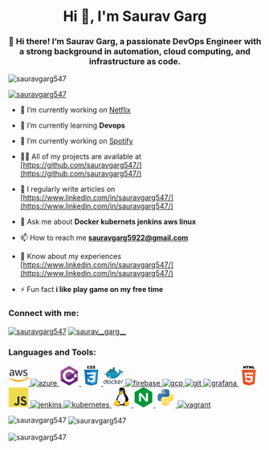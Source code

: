 <h1 align="center">Hi 👋, I'm Saurav Garg</h1>
<h3 align="center">👋 Hi there! I’m Saurav Garg, a passionate DevOps Engineer with a strong background in automation, cloud computing, and infrastructure as code.</h3>

<p align="left"> <img src="https://komarev.com/ghpvc/?username=sauravgarg547&label=Profile%20views&color=0e75b6&style=flat" alt="sauravgarg547" /> </p>

<p align="left"> <a href="https://github.com/ryo-ma/github-profile-trophy"><img src="https://github-profile-trophy.vercel.app/?username=sauravgarg547" alt="sauravgarg547" /></a> </p>

- 🔭 I’m currently working on [Netflix](https://github.com/sauravgarg547/netflix-fnt)

- 🌱 I’m currently learning **Devops**

- 🔭 I’m currently working on [Spotify](https://github.com/sauravgarg547/spotify/)

- 👨‍💻 All of my projects are available at [https://github.com/sauravgarg547/](https://github.com/sauravgarg547/)

- 📝 I regularly write articles on [https://www.linkedin.com/in/sauravgarg547/](https://www.linkedin.com/in/sauravgarg547/)

- 💬 Ask me about **Docker kubernets jenkins aws linux**

- 📫 How to reach me **sauravgarg5922@gmail.com**

- 📄 Know about my experiences [https://www.linkedin.com/in/sauravgarg547/](https://www.linkedin.com/in/sauravgarg547/)

- ⚡ Fun fact **i like play game on my free time**

<h3 align="left">Connect with me:</h3>
<p align="left">
<a href="https://linkedin.com/in/sauravgarg547" target="blank"><img align="center" src="https://raw.githubusercontent.com/rahuldkjain/github-profile-readme-generator/master/src/images/icons/Social/linked-in-alt.svg" alt="sauravgarg547" height="30" width="40" /></a>
<a href="https://instagram.com/saurav__garg__" target="blank"><img align="center" src="https://raw.githubusercontent.com/rahuldkjain/github-profile-readme-generator/master/src/images/icons/Social/instagram.svg" alt="saurav__garg__" height="30" width="40" /></a>
</p>

<h3 align="left">Languages and Tools:</h3>
<p align="left"> <a href="https://aws.amazon.com" target="_blank" rel="noreferrer"> <img src="https://raw.githubusercontent.com/devicons/devicon/master/icons/amazonwebservices/amazonwebservices-original-wordmark.svg" alt="aws" width="40" height="40"/> </a> <a href="https://azure.microsoft.com/en-in/" target="_blank" rel="noreferrer"> <img src="https://www.vectorlogo.zone/logos/microsoft_azure/microsoft_azure-icon.svg" alt="azure" width="40" height="40"/> </a> <a href="https://www.w3schools.com/cs/" target="_blank" rel="noreferrer"> <img src="https://raw.githubusercontent.com/devicons/devicon/master/icons/csharp/csharp-original.svg" alt="csharp" width="40" height="40"/> </a> <a href="https://www.w3schools.com/css/" target="_blank" rel="noreferrer"> <img src="https://raw.githubusercontent.com/devicons/devicon/master/icons/css3/css3-original-wordmark.svg" alt="css3" width="40" height="40"/> </a> <a href="https://www.docker.com/" target="_blank" rel="noreferrer"> <img src="https://raw.githubusercontent.com/devicons/devicon/master/icons/docker/docker-original-wordmark.svg" alt="docker" width="40" height="40"/> </a> <a href="https://firebase.google.com/" target="_blank" rel="noreferrer"> <img src="https://www.vectorlogo.zone/logos/firebase/firebase-icon.svg" alt="firebase" width="40" height="40"/> </a> <a href="https://cloud.google.com" target="_blank" rel="noreferrer"> <img src="https://www.vectorlogo.zone/logos/google_cloud/google_cloud-icon.svg" alt="gcp" width="40" height="40"/> </a> <a href="https://git-scm.com/" target="_blank" rel="noreferrer"> <img src="https://www.vectorlogo.zone/logos/git-scm/git-scm-icon.svg" alt="git" width="40" height="40"/> </a> <a href="https://grafana.com" target="_blank" rel="noreferrer"> <img src="https://www.vectorlogo.zone/logos/grafana/grafana-icon.svg" alt="grafana" width="40" height="40"/> </a> <a href="https://www.w3.org/html/" target="_blank" rel="noreferrer"> <img src="https://raw.githubusercontent.com/devicons/devicon/master/icons/html5/html5-original-wordmark.svg" alt="html5" width="40" height="40"/> </a> <a href="https://developer.mozilla.org/en-US/docs/Web/JavaScript" target="_blank" rel="noreferrer"> <img src="https://raw.githubusercontent.com/devicons/devicon/master/icons/javascript/javascript-original.svg" alt="javascript" width="40" height="40"/> </a> <a href="https://www.jenkins.io" target="_blank" rel="noreferrer"> <img src="https://www.vectorlogo.zone/logos/jenkins/jenkins-icon.svg" alt="jenkins" width="40" height="40"/> </a> <a href="https://kubernetes.io" target="_blank" rel="noreferrer"> <img src="https://www.vectorlogo.zone/logos/kubernetes/kubernetes-icon.svg" alt="kubernetes" width="40" height="40"/> </a> <a href="https://www.linux.org/" target="_blank" rel="noreferrer"> <img src="https://raw.githubusercontent.com/devicons/devicon/master/icons/linux/linux-original.svg" alt="linux" width="40" height="40"/> </a> <a href="https://www.nginx.com" target="_blank" rel="noreferrer"> <img src="https://raw.githubusercontent.com/devicons/devicon/master/icons/nginx/nginx-original.svg" alt="nginx" width="40" height="40"/> </a> <a href="https://www.python.org" target="_blank" rel="noreferrer"> <img src="https://raw.githubusercontent.com/devicons/devicon/master/icons/python/python-original.svg" alt="python" width="40" height="40"/> </a> <a href="https://www.vagrantup.com/" target="_blank" rel="noreferrer"> <img src="https://www.vectorlogo.zone/logos/vagrantup/vagrantup-icon.svg" alt="vagrant" width="40" height="40"/> </a> </p>

<p><img align="left" src="https://github-readme-stats.vercel.app/api/top-langs?username=sauravgarg547&show_icons=true&locale=en&layout=compact" alt="sauravgarg547" /></p>

<p>&nbsp;<img align="center" src="https://github-readme-stats.vercel.app/api?username=sauravgarg547&show_icons=true&locale=en" alt="sauravgarg547" /></p>

<p><img align="center" src="https://github-readme-streak-stats.herokuapp.com/?user=sauravgarg547&" alt="sauravgarg547" /></p>
